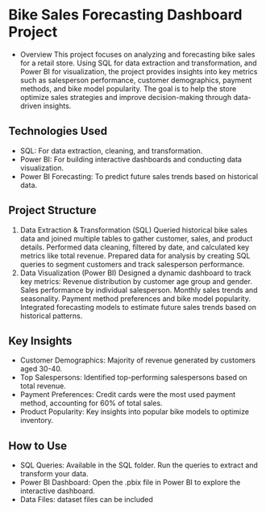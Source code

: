 # Bike Sales Forecasting Dashboard Project
* Overview
This project focuses on analyzing and forecasting bike sales for a retail store. Using SQL for data extraction and transformation, and Power BI for visualization, the project provides insights into key metrics such as salesperson performance, customer demographics, payment methods, and bike model popularity. The goal is to help the store optimize sales strategies and improve decision-making through data-driven insights.

## Technologies Used
* SQL: For data extraction, cleaning, and transformation.
* Power BI: For building interactive dashboards and conducting data visualization.
* Power BI Forecasting: To predict future sales trends based on historical data.
## Project Structure
1. Data Extraction & Transformation (SQL)
Queried historical bike sales data and joined multiple tables to gather customer, sales, and product details.
Performed data cleaning, filtered by date, and calculated key metrics like total revenue.
Prepared data for analysis by creating SQL queries to segment customers and track salesperson performance.
2. Data Visualization (Power BI)
Designed a dynamic dashboard to track key metrics:
Revenue distribution by customer age group and gender.
Sales performance by individual salesperson.
Monthly sales trends and seasonality.
Payment method preferences and bike model popularity.
Integrated forecasting models to estimate future sales trends based on historical patterns.
  ## Key Insights
* Customer Demographics: Majority of revenue generated by customers aged 30-40.
* Top Salespersons: Identified top-performing salespersons based on total revenue.
* Payment Preferences: Credit cards were the most used payment method, accounting for 60% of total sales.
* Product Popularity: Key insights into popular bike models to optimize inventory.
## How to Use
* SQL Queries: Available in the SQL folder. Run the queries to extract and transform your data.
* Power BI Dashboard: Open the .pbix file in Power BI to explore the interactive dashboard.
* Data Files:  dataset files can be included 
